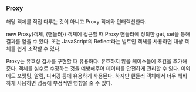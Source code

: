 ### Proxy

해당 객체를 직접 다루는 것이 아니고 Proxy 객체와 인터렉션한다.

new Proxy(객체, {핸들러})
객체에 접근할 때 Proxy 핸들러에 정의한 get, set을 통해 결과를 얻을 수 있다.
또는 JavaScript의 Reflect라는 빌트인 객체를 사용하면 대상 객체를 쉽게 조작할 수 있다.

Proxy는 유효성 검사를 구현할 때 유용하다. 유효하지 않을 케이스들에 조건을 추가해준다.
객체를 실수로 수정하는 것을 예방해주어 데이터를 안전하게 관리할 수 있다.
이외에도 포맷팅, 알림, 디버깅 등에 유용하게 사용된다.
하지만 핸들러 객체에서 너무 헤비하게 사용하면 성능에 부정적인 영향을 줄 수 있다.
